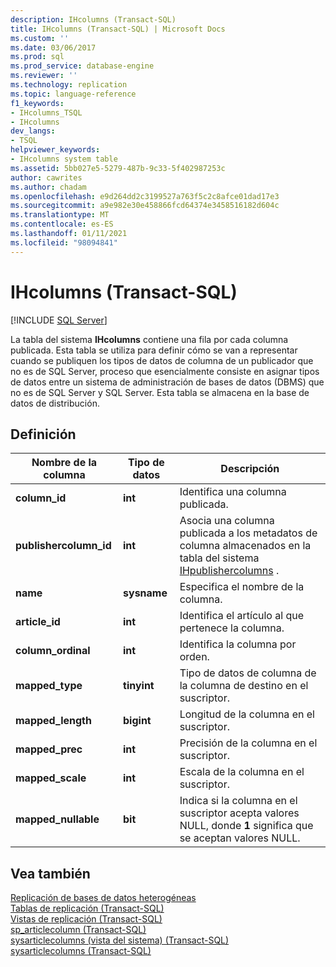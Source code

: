 ```yaml
---
description: IHcolumns (Transact-SQL)
title: IHcolumns (Transact-SQL) | Microsoft Docs
ms.custom: ''
ms.date: 03/06/2017
ms.prod: sql
ms.prod_service: database-engine
ms.reviewer: ''
ms.technology: replication
ms.topic: language-reference
f1_keywords:
- IHcolumns_TSQL
- IHcolumns
dev_langs:
- TSQL
helpviewer_keywords:
- IHcolumns system table
ms.assetid: 5bb027e5-5279-487b-9c33-5f402987253c
author: cawrites
ms.author: chadam
ms.openlocfilehash: e9d264dd2c3199527a763f5c2c8afce01dad17e3
ms.sourcegitcommit: a9e982e30e458866fcd64374e3458516182d604c
ms.translationtype: MT
ms.contentlocale: es-ES
ms.lasthandoff: 01/11/2021
ms.locfileid: "98094841"
---
```

# <a name="ihcolumns-transact-sql"></a>IHcolumns (Transact-SQL)
[!INCLUDE [SQL Server](../../includes/applies-to-version/sqlserver.md)]

  La tabla del sistema **IHcolumns** contiene una fila por cada columna publicada. Esta tabla se utiliza para definir cómo se van a representar cuando se publiquen los tipos de datos de columna de un publicador que no es de SQL Server, proceso que esencialmente consiste en asignar tipos de datos entre un sistema de administración de bases de datos (DBMS) que no es de SQL Server y SQL Server. Esta tabla se almacena en la base de datos de distribución.  
  
## <a name="definition"></a>Definición  
  
|Nombre de la columna|Tipo de datos|Descripción|  
|-----------------|---------------|-----------------|  
|**column_id**|**int**|Identifica una columna publicada.|  
|**publishercolumn_id**|**int**|Asocia una columna publicada a los metadatos de columna almacenados en la tabla del sistema [IHpublishercolumns](../../relational-databases/system-tables/ihpublishercolumns-transact-sql.md) .|  
|**name**|**sysname**|Especifica el nombre de la columna.|  
|**article_id**|**int**|Identifica el artículo al que pertenece la columna.|  
|**column_ordinal**|**int**|Identifica la columna por orden.|  
|**mapped_type**|**tinyint**|Tipo de datos de columna de la columna de destino en el suscriptor.|  
|**mapped_length**|**bigint**|Longitud de la columna en el suscriptor.|  
|**mapped_prec**|**int**|Precisión de la columna en el suscriptor.|  
|**mapped_scale**|**int**|Escala de la columna en el suscriptor.|  
|**mapped_nullable**|**bit**|Indica si la columna en el suscriptor acepta valores NULL, donde **1** significa que se aceptan valores NULL.|  
  
## <a name="see-also"></a>Vea también  
 [Replicación de bases de datos heterogéneas](../../relational-databases/replication/non-sql/heterogeneous-database-replication.md)   
 [Tablas de replicación &#40;Transact-SQL&#41;](../../relational-databases/system-tables/replication-tables-transact-sql.md)   
 [Vistas de replicación &#40;Transact-SQL&#41;](../../relational-databases/system-views/replication-views-transact-sql.md)   
 [sp_articlecolumn &#40;Transact-SQL&#41;](../../relational-databases/system-stored-procedures/sp-articlecolumn-transact-sql.md)   
 [sysarticlecolumns &#40;vista del sistema&#41; &#40;Transact-SQL&#41;](../../relational-databases/system-views/sysarticlecolumns-system-view-transact-sql.md)   
 [sysarticlecolumns &#40;Transact-SQL&#41;](../../relational-databases/system-tables/sysarticlecolumns-transact-sql.md)  
  
  
